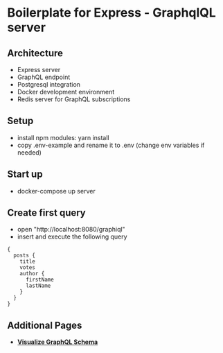 # Boilerplate for Express - GraphqlQL server

## Architecture
- Express server
- GraphQL endpoint
- Postgresql integration
- Docker development environment
- Redis server for GraphQL subscriptions

## Setup
- install npm modules: yarn install
- copy .env-example and rename it to .env (change env variables if needed)

## Start up
- docker-compose up server

## Create first query
- open "http://localhost:8080/graphiql"
- insert and execute the following query

```
{
  posts {
    title
    votes
    author {
      firstName
      lastName
    }
  }
}

```

## Additional Pages
- **[Visualize GraphQL Schema](docs/schemaVisualization.md)**